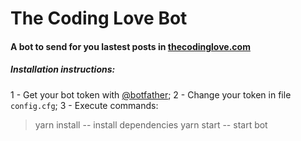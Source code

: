 # The Coding Love Bot

#### A bot to send for you lastest posts in [thecodinglove.com](thecodinglove.com)

##### Installation instructions:

1 - Get your bot token with [@botfather](https://t.me/BotFather);
2 - Change your token in file <code>config.cfg</code>;
3 - Execute commands:
> yarn install -- install dependencies
> yarn start -- start bot